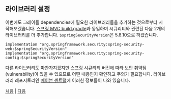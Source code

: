 ## 라이브러리 설정
이번에도 그레이들 dependencies에 필요한 라이브러리들을 추가하는 것으로부터 시작해보겠습니다. [스프링 MVC build.gradle](https://github.com/boyd-dev/demo-mvc/blob/main/example/demog-mvc/build.gradle)과 동일하며 시큐리티와 관련된 다음 2개의 라이브러리를 더 추가합니다. `$springSecurityVersion`은 5.8.10으로 하겠습니다.
```
implementation "org.springframework.security:spring-security-web:$springSecurityVersion"
implementation "org.springframework.security:spring-security-config:$springSecurityVersion"

```
다른 라이브러리도 마찬가지겠지만 스프링 시큐리티 버전에 따라 보안 취약점(vulnerability)이 있을 수 있으므로 어떤 내용인지 확인하고 주의가 필요합니다. 라이브러리 레포지토리인 [메이븐 센트럴](https://mvnrepository.com/artifact/org.springframework.security/spring-security-web/5.8.10)에 이러한 정보들이 나와 있습니다.

[처음](../README.md) | [다음](../03/README.md)